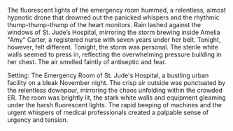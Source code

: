 The fluorescent lights of the emergency room hummed, a relentless, almost hypnotic drone that drowned out the panicked whispers and the rhythmic thump-thump-thump of the heart monitors.  Rain lashed against the windows of St. Jude’s Hospital, mirroring the storm brewing inside Amelia  "Amy"  Carter, a registered nurse with seven years under her belt.  Tonight, however, felt different.  Tonight, the storm was personal.  The sterile white walls seemed to press in, reflecting the overwhelming pressure building in her chest.  The air smelled faintly of antiseptic and fear.

Setting: The Emergency Room of St. Jude's Hospital, a bustling urban facility on a bleak November night.  The crisp air outside was punctuated by the relentless downpour, mirroring the chaos unfolding within the crowded ER.  The room was brightly lit, the stark white walls and equipment gleaming under the harsh fluorescent lights. The rapid beeping of machines and the urgent whispers of medical professionals created a palpable sense of urgency and tension.
